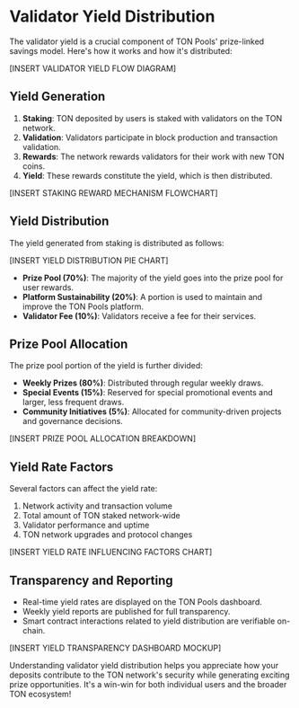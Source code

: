 # Validator Yield Distribution

The validator yield is a crucial component of TON Pools' prize-linked savings model. Here's how it works and how it's distributed:

[INSERT VALIDATOR YIELD FLOW DIAGRAM]

## Yield Generation

1. **Staking**: TON deposited by users is staked with validators on the TON network.
2. **Validation**: Validators participate in block production and transaction validation.
3. **Rewards**: The network rewards validators for their work with new TON coins.
4. **Yield**: These rewards constitute the yield, which is then distributed.

[INSERT STAKING REWARD MECHANISM FLOWCHART]

## Yield Distribution

The yield generated from staking is distributed as follows:

[INSERT YIELD DISTRIBUTION PIE CHART]

- **Prize Pool (70%)**: The majority of the yield goes into the prize pool for user rewards.
- **Platform Sustainability (20%)**: A portion is used to maintain and improve the TON Pools platform.
- **Validator Fee (10%)**: Validators receive a fee for their services.

## Prize Pool Allocation

The prize pool portion of the yield is further divided:

- **Weekly Prizes (80%)**: Distributed through regular weekly draws.
- **Special Events (15%)**: Reserved for special promotional events and larger, less frequent draws.
- **Community Initiatives (5%)**: Allocated for community-driven projects and governance decisions.

[INSERT PRIZE POOL ALLOCATION BREAKDOWN]

## Yield Rate Factors

Several factors can affect the yield rate:

1. Network activity and transaction volume
2. Total amount of TON staked network-wide
3. Validator performance and uptime
4. TON network upgrades and protocol changes

[INSERT YIELD RATE INFLUENCING FACTORS CHART]

## Transparency and Reporting

- Real-time yield rates are displayed on the TON Pools dashboard.
- Weekly yield reports are published for full transparency.
- Smart contract interactions related to yield distribution are verifiable on-chain.

[INSERT YIELD TRANSPARENCY DASHBOARD MOCKUP]

Understanding validator yield distribution helps you appreciate how your deposits contribute to the TON network's security while generating exciting prize opportunities. It's a win-win for both individual users and the broader TON ecosystem!